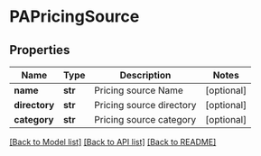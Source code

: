 # PAPricingSource


## Properties
Name | Type | Description | Notes
------------ | ------------- | ------------- | -------------
**name** | **str** | Pricing source Name | [optional] 
**directory** | **str** | Pricing source directory | [optional] 
**category** | **str** | Pricing source category | [optional] 

[[Back to Model list]](../README.md#documentation-for-models) [[Back to API list]](../README.md#documentation-for-api-endpoints) [[Back to README]](../README.md)


